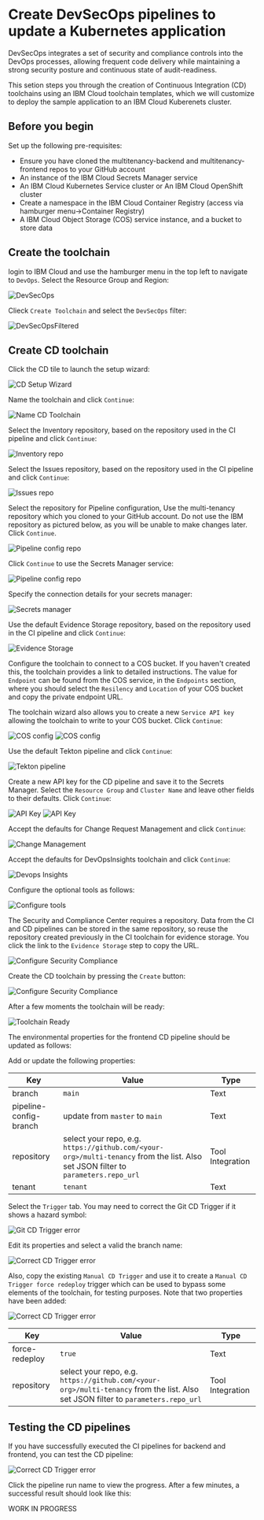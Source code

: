 # Create DevSecOps pipelines to update a Kubernetes application 

DevSecOps integrates a set of security and compliance controls into the DevOps processes, allowing frequent code delivery while maintaining a strong security posture and continuous state of audit-readiness.

This setion steps you through the creation of Continuous Integration (CD) toolchains using an IBM Cloud toolchain templates, which we will customize to deploy the sample application to an IBM Cloud Kuberenets cluster.

## Before you begin

Set up the following pre-requisites:

- Ensure you have cloned the multitenancy-backend and multitenancy-frontend repos to your GitHub account
- An instance of the IBM Cloud Secrets Manager service
- An IBM Cloud Kubernetes Service cluster or An IBM Cloud OpenShift cluster
- Create a namespace in the IBM Cloud Container Registry (access via hamburger menu->Container Registry)
- A IBM Cloud Object Storage (COS) service instance, and a bucket to store data

## Create the toolchain

login to IBM Cloud and use the hamburger menu in the top left to navigate to `DevOps`.  Select the Resource Group and Region:

![DevSecOps](/documentation/images/cicd-k8s/1-devOpsSelectRegion.png)

Clieck `Create Toolchain` and select the `DevSecOps` filter:

![DevSecOpsFiltered](/documentation/images/cicd-k8s/2-filterToDevSecOpsToolchains.png)

## Create CD toolchain

Click the CD tile to launch the setup wizard:

![CD Setup Wizard](/documentation/images/cicd-k8s/3-cISetupWizard.png)

Name the toolchain and click `Continue`:

![Name CD Toolchain](/documentation/images/cicd-k8s/22-cdPipeline.png)

Select the Inventory repository, based on the repository used in the CI pipeline and click `Continue`:

![Inventory repo](/documentation/images/cicd-k8s/23-createInventoryRepocDBackend.png)

Select the Issues repository, based on the repository used in the CI pipeline and click `Continue`:

![Issues repo](/documentation/images/cicd-k8s/24-createIssuesRepocDBackend.png)

Select the repository for Pipeline configuration, Use the multi-tenancy repository which you cloned to your GitHub account.  Do not use the IBM repository as pictured below, as you will be unable to make changes later.  Click `Continue`.

![Pipeline config repo](/documentation/images/cicd-k8s/25-pipelineConfigCd.png)

Click `Continue` to use the Secrets Manager service:

![Pipeline config repo](/documentation/images/cicd-k8s/26-secretsManagerCd.png)

Specify the connection details for your secrets manager:

![Secrets manager](/documentation/images/cicd-k8s/27-secretsManagerConfigCd.png)

Use the default Evidence Storage repository, based on the repository used in the CI pipeline and click `Continue`:

![Evidence Storage](/documentation/images/cicd-k8s/28-evidenceStorageCd.png)

Configure the toolchain to connect to a COS bucket.  If you haven't created this, the toolchain provides a link to detailed instructions.  The value for `Endpoint` can be found from the COS service, in the `Endpoints` section, where you should select the `Resilency` and `Location` of your COS bucket and copy the private endpoint URL.  

The toolchain wizard also allows you to create a new `Service API key` allowing the toolchain to write to your COS bucket.  Click `Continue`:

![COS config](/documentation/images/cicd-k8s/33-cosCdPipeline.png)
![COS config](/documentation/images/cicd-k8s/34-cosCdPipelineAPI.png)

Use the default Tekton pipeline and click `Continue`:

![Tekton pipeline](/documentation/images/cicd-k8s/35-tektonPipelineCd.png)

Create a new API key for the CD pipeline and save it to the Secrets Manager.  Select the `Resource Group` and `Cluster Name` and leave other fields to their defaults.  Click `Continue`:

![API Key](/documentation/images/cicd-k8s/36-apiKeyCdPipeline.png)
![API Key](/documentation/images/cicd-k8s/37-cdDeploymentTarget.png)

Accept the defaults for Change Request Management and click `Continue`:

![Change Management](/documentation/images/cicd-k8s/38-changeRequestManagement.png)

Accept the defaults for DevOpsInsights toolchain and click `Continue`:

![Devops Insights](/documentation/images/cicd-k8s/39-devopsInsights.png)

Configure the optional tools as follows:

![Configure tools](/documentation/images/cicd-k8s/40-cdTools.png)

The Security and Compliance Center requires a repository.  Data from the CI and CD pipelines can be stored in the same repository, so reuse the repository created previously in the CI toolchain for evidence storage.  You click the link to the `Evidence Storage` step to copy the URL.

![Configure Security Compliance](/documentation/images/cicd-k8s/41-securityAndCompliance.png)

Create the CD toolchain by pressing the `Create` button:

![Configure Security Compliance](/documentation/images/cicd-k8s/42-createCdToolchain.png)

After a few moments the toolchain will be ready:

![Toolchain Ready](/documentation/images/cicd-k8s/43-cdToolchainReady.png)

The environmental properties for the frontend CD pipeline should be updated as follows:

Add or update the following properties:

| Key  | Value | Type |
| ------------- | ------------- | ------------- |
| branch  | `main`  | Text |
| pipeline-config-branch | update from `master` to `main`  | Text |
| repository | select your repo, e.g. `https://github.com/<your-org>/multi-tenancy` from the list.  Also set JSON filter to `parameters.repo_url`  | Tool Integration |
| tenant  | `tenant`  | Text |


Select the `Trigger` tab.  You may need to correct the Git CD Trigger if it shows a hazard symbol:

![Git CD Trigger error](/documentation/images/cicd-k8s/44-gitCdTriggerError.png)

Edit its properties and select a valid the branch name:

![Correct CD Trigger error](/documentation/images/cicd-k8s/45-correctGitTriggerBranch.png)

Also, copy the existing `Manual CD Trigger` and use it to create a `Manual CD Trigger force redeploy` trigger which can be used to bypass some elements of the toolchain, for testing purposes.  Note that two properties have been added:

![Correct CD Trigger error](/documentation/images/cicd-k8s/46-forceRedoployTrigger.png)

| Key  | Value | Type |
| ------------- | ------------- | ------------- |
| force-redeploy | `true`  | Text |
| repository | select your repo, e.g. `https://github.com/<your-org>/multi-tenancy` from the list.  Also set JSON filter to `parameters.repo_url`  | Tool Integration |

## Testing the CD pipelines

If you have successfully executed the CI pipelines for backend and frontend, you can test the CD pipeline:

![Correct CD Trigger error](/documentation/images/cicd-k8s/47-manualCdTrigger.png)

Click the pipeline run name to view the progress.  After a few minutes, a successful result should look like this:

WORK IN PROGRESS

